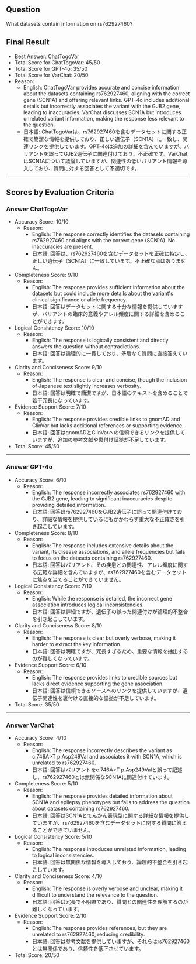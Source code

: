 ## Question

What datasets contain information on rs762927460?

## Final Result

- Best Answer: ChatTogoVar
- Total Score for ChatTogoVar: 45/50
- Total Score for GPT-4o: 35/50
- Total Score for VarChat: 20/50
- Reason:
  - English: ChatTogoVar provides accurate and concise information about the datasets containing rs762927460, aligning with the correct gene (SCN1A) and offering relevant links. GPT-4o includes additional details but incorrectly associates the variant with the GJB2 gene, leading to inaccuracies. VarChat discusses SCN1A but introduces unrelated variant information, making the response less relevant to the question.
  - 日本語: ChatTogoVarは、rs762927460を含むデータセットに関する正確で簡潔な情報を提供しており、正しい遺伝子（SCN1A）に一致し、関連リンクを提供しています。GPT-4oは追加の詳細を含んでいますが、バリアントを誤ってGJB2遺伝子に関連付けており、不正確です。VarChatはSCN1Aについて議論していますが、関連性の低いバリアント情報を導入しており、質問に対する回答として不適切です。

---

## Scores by Evaluation Criteria

### Answer ChatTogoVar
- Accuracy Score: 10/10
  - Reason: 
    - English: The response correctly identifies the datasets containing rs762927460 and aligns with the correct gene (SCN1A). No inaccuracies are present.
    - 日本語: 回答は、rs762927460を含むデータセットを正確に特定し、正しい遺伝子（SCN1A）に一致しています。不正確な点はありません。
- Completeness Score: 9/10
  - Reason: 
    - English: The response provides sufficient information about the datasets but could include more details about the variant's clinical significance or allele frequency.
    - 日本語: 回答はデータセットに関する十分な情報を提供していますが、バリアントの臨床的意義やアレル頻度に関する詳細を含めることができます。
- Logical Consistency Score: 10/10
  - Reason: 
    - English: The response is logically consistent and directly answers the question without contradictions.
    - 日本語: 回答は論理的に一貫しており、矛盾なく質問に直接答えています。
- Clarity and Conciseness Score: 9/10
  - Reason: 
    - English: The response is clear and concise, though the inclusion of Japanese text slightly increases verbosity.
    - 日本語: 回答は明確で簡潔ですが、日本語のテキストを含めることで若干冗長になっています。
- Evidence Support Score: 7/10
  - Reason: 
    - English: The response provides credible links to gnomAD and ClinVar but lacks additional references or supporting evidence.
    - 日本語: 回答はgnomADとClinVarへの信頼できるリンクを提供していますが、追加の参考文献や裏付け証拠が不足しています。
- Total Score: 45/50

---

### Answer GPT-4o
- Accuracy Score: 6/10
  - Reason: 
    - English: The response incorrectly associates rs762927460 with the GJB2 gene, leading to significant inaccuracies despite providing detailed information.
    - 日本語: 回答はrs762927460をGJB2遺伝子に誤って関連付けており、詳細な情報を提供しているにもかかわらず重大な不正確さを引き起こしています。
- Completeness Score: 8/10
  - Reason: 
    - English: The response includes extensive details about the variant, its disease associations, and allele frequencies but fails to focus on the datasets containing rs762927460.
    - 日本語: 回答はバリアント、その疾患との関連性、アレル頻度に関する広範な詳細を含んでいますが、rs762927460を含むデータセットに焦点を当てることができていません。
- Logical Consistency Score: 7/10
  - Reason: 
    - English: While the response is detailed, the incorrect gene association introduces logical inconsistencies.
    - 日本語: 回答は詳細ですが、遺伝子の誤った関連付けが論理的不整合を引き起こしています。
- Clarity and Conciseness Score: 8/10
  - Reason: 
    - English: The response is clear but overly verbose, making it harder to extract the key information.
    - 日本語: 回答は明確ですが、冗長すぎるため、重要な情報を抽出するのが難しくなっています。
- Evidence Support Score: 6/10
  - Reason: 
    - English: The response provides links to credible sources but lacks direct evidence supporting the gene association.
    - 日本語: 回答は信頼できるソースへのリンクを提供していますが、遺伝子関連性を裏付ける直接的な証拠が不足しています。
- Total Score: 35/50

---

### Answer VarChat
- Accuracy Score: 4/10
  - Reason: 
    - English: The response incorrectly describes the variant as c.746A>T p.Asp249Val and associates it with SCN1A, which is unrelated to rs762927460.
    - 日本語: 回答はバリアントをc.746A>T p.Asp249Valと誤って記述し、rs762927460とは無関係なSCN1Aに関連付けています。
- Completeness Score: 5/10
  - Reason: 
    - English: The response provides detailed information about SCN1A and epilepsy phenotypes but fails to address the question about datasets containing rs762927460.
    - 日本語: 回答はSCN1Aとてんかん表現型に関する詳細な情報を提供していますが、rs762927460を含むデータセットに関する質問に答えることができていません。
- Logical Consistency Score: 5/10
  - Reason: 
    - English: The response introduces unrelated information, leading to logical inconsistencies.
    - 日本語: 回答は無関係な情報を導入しており、論理的不整合を引き起こしています。
- Clarity and Conciseness Score: 4/10
  - Reason: 
    - English: The response is overly verbose and unclear, making it difficult to understand the relevance to the question.
    - 日本語: 回答は冗長で不明瞭であり、質問との関連性を理解するのが難しくなっています。
- Evidence Support Score: 2/10
  - Reason: 
    - English: The response provides references, but they are unrelated to rs762927460, reducing credibility.
    - 日本語: 回答は参考文献を提供していますが、それらはrs762927460とは無関係であり、信頼性を低下させています。
- Total Score: 20/50